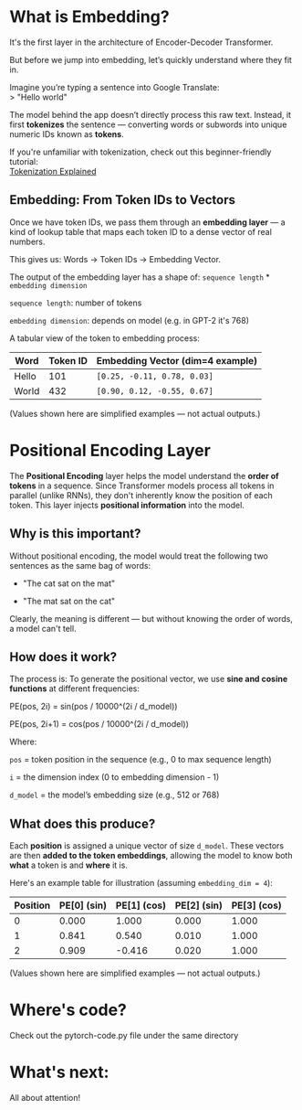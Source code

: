 # What is Embedding?

It's the first layer in the architecture of Encoder-Decoder Transformer.

But before we jump into embedding, let’s quickly understand where they fit in.

Imagine you’re typing a sentence into Google Translate:\
\> "Hello world"

The model behind the app doesn’t directly process this raw text. Instead, it first **tokenizes** the sentence — converting words or subwords into unique numeric IDs known as **tokens**.

If you're unfamiliar with tokenization, check out this beginner-friendly tutorial:\
[Tokenization Explained](https://www.youtube.com/watch?v=zduSFxRajkE)

## Embedding: From Token IDs to Vectors

Once we have token IDs, we pass them through an **embedding layer** — a kind of lookup table that maps each token ID to a dense vector of real numbers.

This gives us: Words -\> Token IDs -\> Embedding Vector.

The output of the embedding layer has a shape of: `sequence length` \* `embedding dimension`

`sequence length`: number of tokens

`embedding dimension`: depends on model (e.g. in GPT-2 it's 768)

A tabular view of the token to embedding process:

| Word  | Token ID | Embedding Vector (dim=4 example) |
|-------|----------|----------------------------------|
| Hello | 101      | `[0.25, -0.11, 0.78, 0.03]`      |
| World | 432      | `[0.90, 0.12, -0.55, 0.67]`      |

(Values shown here are simplified examples — not actual outputs.)

# Positional Encoding Layer

The **Positional Encoding** layer helps the model understand the **order of tokens** in a sequence. Since Transformer models process all tokens in parallel (unlike RNNs), they don't inherently know the position of each token. This layer injects **positional information** into the model.

## Why is this important?

Without positional encoding, the model would treat the following two sentences as the same bag of words:

-   "The cat sat on the mat"

-   "The mat sat on the cat"

Clearly, the meaning is different — but without knowing the order of words, a model can't tell.

## How does it work?

The process is: To generate the positional vector, we use **sine and cosine functions** at different frequencies:

PE(pos, 2i) = sin(pos / 10000\^(2i / d_model))

PE(pos, 2i+1) = cos(pos / 10000\^(2i / d_model))

Where:

`pos` = token position in the sequence (e.g., 0 to max sequence length)

`i` = the dimension index (0 to embedding dimension - 1)

`d_model` = the model’s embedding size (e.g., 512 or 768)

## What does this produce?

Each **position** is assigned a unique vector of size `d_model`. These vectors are then **added to the token embeddings**, allowing the model to know both **what** a token is and **where** it is.

Here's an example table for illustration (assuming `embedding_dim = 4`):

| Position | PE\[0\] (sin) | PE\[1\] (cos) | PE\[2\] (sin) | PE\[3\] (cos) |
|----------|---------------|---------------|---------------|---------------|
| 0        | 0.000         | 1.000         | 0.000         | 1.000         |
| 1        | 0.841         | 0.540         | 0.010         | 1.000         |
| 2        | 0.909         | -0.416        | 0.020         | 1.000         |

(Values shown here are simplified examples — not actual outputs.)

# Where's code?

Check out the pytorch-code.py file under the same directory

# What's next:

All about attention!